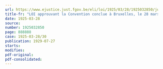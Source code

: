 ```yaml
---
url: https://www.ejustice.just.fgov.be/eli/loi/1925/03/28/1925032850/justel
title-fr: "LOI approuvant la Convention conclue à Bruxelles, le 28 mars 1925, ainsi que le Protocole additionnel signé le même jour entre la Belgique et les Pays-Bas sur la compétence judiciaire territoriale, sur la faillite, sur l'autorité et l'exécution des décisions judiciaires, des sentences arbitraires et des actes authentiques"
date: 1925-03-28
source:
number: 1925032850
page: 888888
case: 1925-03-28/30
publication: 1929-07-27
starts:
modifies:
pdf-original:
pdf-consolidated:
---
```


